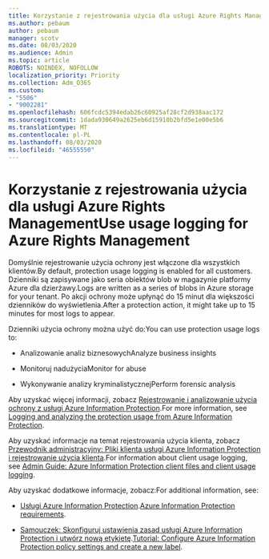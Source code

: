 ```yaml
---
title: Korzystanie z rejestrowania użycia dla usługi Azure Rights Management
ms.author: pebaum
author: pebaum
manager: scotv
ms.date: 08/03/2020
ms.audience: Admin
ms.topic: article
ROBOTS: NOINDEX, NOFOLLOW
localization_priority: Priority
ms.collection: Adm_O365
ms.custom:
- "5506"
- "9002281"
ms.openlocfilehash: 606fcdc5394edab26c60925af28cf2d938aac172
ms.sourcegitcommit: 1dada930649a2625eb6d15910b2bfd5e1e00e5b6
ms.translationtype: MT
ms.contentlocale: pl-PL
ms.lasthandoff: 08/03/2020
ms.locfileid: "46555550"
---
```

# <a name="use-usage-logging-for-azure-rights-management"></a><span data-ttu-id="c1be8-102">Korzystanie z rejestrowania użycia dla usługi Azure Rights Management</span><span class="sxs-lookup"><span data-stu-id="c1be8-102">Use usage logging for Azure Rights Management</span></span>

<span data-ttu-id="c1be8-103">Domyślnie rejestrowanie użycia ochrony jest włączone dla wszystkich klientów.</span><span class="sxs-lookup"><span data-stu-id="c1be8-103">By default, protection usage logging is enabled for all customers.</span></span> <span data-ttu-id="c1be8-104">Dzienniki są zapisywane jako seria obiektów blob w magazynie platformy Azure dla dzierżawy.</span><span class="sxs-lookup"><span data-stu-id="c1be8-104">Logs are written as a series of blobs in Azure storage for your tenant.</span></span> <span data-ttu-id="c1be8-105">Po akcji ochrony może upłynąć do 15 minut dla większości dzienników do wyświetlenia.</span><span class="sxs-lookup"><span data-stu-id="c1be8-105">After a protection action, it might take up to 15 minutes for most logs to appear.</span></span>

<span data-ttu-id="c1be8-106">Dzienniki użycia ochrony można użyć do:</span><span class="sxs-lookup"><span data-stu-id="c1be8-106">You can use protection usage logs to:</span></span>

- <span data-ttu-id="c1be8-107">Analizowanie analiz biznesowych</span><span class="sxs-lookup"><span data-stu-id="c1be8-107">Analyze business insights</span></span>

- <span data-ttu-id="c1be8-108">Monitoruj nadużycia</span><span class="sxs-lookup"><span data-stu-id="c1be8-108">Monitor for abuse</span></span>

- <span data-ttu-id="c1be8-109">Wykonywanie analizy kryminalistycznej</span><span class="sxs-lookup"><span data-stu-id="c1be8-109">Perform forensic analysis</span></span>

<span data-ttu-id="c1be8-110">Aby uzyskać więcej informacji, zobacz [Rejestrowanie i analizowanie użycia ochrony z usługi Azure Information Protection](https://docs.microsoft.com/azure/information-protection/log-analyze-usage).</span><span class="sxs-lookup"><span data-stu-id="c1be8-110">For more information, see [Logging and analyzing the protection usage from Azure Information Protection](https://docs.microsoft.com/azure/information-protection/log-analyze-usage).</span></span>

<span data-ttu-id="c1be8-111">Aby uzyskać informacje na temat rejestrowania użycia klienta, zobacz [Przewodnik administracyjny: Pliki klienta usługi Azure Information Protection i rejestrowanie użycia klienta](https://docs.microsoft.com/azure/information-protection/rms-client/client-admin-guide-files-and-logging).</span><span class="sxs-lookup"><span data-stu-id="c1be8-111">For information about client usage logging, see [Admin Guide: Azure Information Protection client files and client usage logging](https://docs.microsoft.com/azure/information-protection/rms-client/client-admin-guide-files-and-logging).</span></span>

<span data-ttu-id="c1be8-112">Aby uzyskać dodatkowe informacje, zobacz:</span><span class="sxs-lookup"><span data-stu-id="c1be8-112">For additional information, see:</span></span>

- <span data-ttu-id="c1be8-113">[Usługi Azure Information Protection](https://docs.microsoft.com/azure/information-protection/get-started/requirements).</span><span class="sxs-lookup"><span data-stu-id="c1be8-113">[Azure Information Protection requirements](https://docs.microsoft.com/azure/information-protection/get-started/requirements).</span></span>
    
- <span data-ttu-id="c1be8-114">[Samouczek: Skonfiguruj ustawienia zasad usługi Azure Information Protection i utwórz nową etykietę](https://docs.microsoft.com/azure/information-protection/get-started/infoprotect-quick-start-tutorial).</span><span class="sxs-lookup"><span data-stu-id="c1be8-114">[Tutorial: Configure Azure Information Protection policy settings and create a new label](https://docs.microsoft.com/azure/information-protection/get-started/infoprotect-quick-start-tutorial).</span></span>